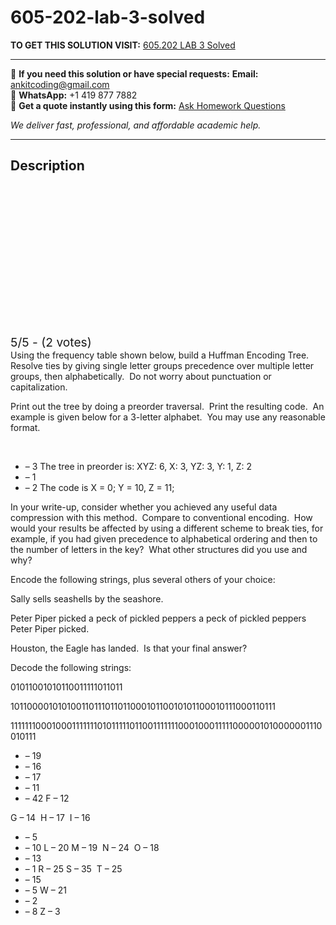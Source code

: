 # 605-202-lab-3-solved
**TO GET THIS SOLUTION VISIT:** [605.202  LAB 3 Solved](https://www.ankitcodinghub.com/product/605-202-data-structures-lab-3-solved-2/)


---

📩 **If you need this solution or have special requests:** **Email:** ankitcoding@gmail.com  
📱 **WhatsApp:** +1 419 877 7882  
📄 **Get a quote instantly using this form:** [Ask Homework Questions](https://www.ankitcodinghub.com/services/ask-homework-questions/)

*We deliver fast, professional, and affordable academic help.*

---

<h2>Description</h2>



<div class="kk-star-ratings kksr-auto kksr-align-center kksr-valign-top" data-payload="{&quot;align&quot;:&quot;center&quot;,&quot;id&quot;:&quot;126511&quot;,&quot;slug&quot;:&quot;default&quot;,&quot;valign&quot;:&quot;top&quot;,&quot;ignore&quot;:&quot;&quot;,&quot;reference&quot;:&quot;auto&quot;,&quot;class&quot;:&quot;&quot;,&quot;count&quot;:&quot;2&quot;,&quot;legendonly&quot;:&quot;&quot;,&quot;readonly&quot;:&quot;&quot;,&quot;score&quot;:&quot;5&quot;,&quot;starsonly&quot;:&quot;&quot;,&quot;best&quot;:&quot;5&quot;,&quot;gap&quot;:&quot;4&quot;,&quot;greet&quot;:&quot;Rate this product&quot;,&quot;legend&quot;:&quot;5\/5 - (2 votes)&quot;,&quot;size&quot;:&quot;24&quot;,&quot;title&quot;:&quot;605.202 &nbsp;LAB 3  Solved&quot;,&quot;width&quot;:&quot;138&quot;,&quot;_legend&quot;:&quot;{score}\/{best} - ({count} {votes})&quot;,&quot;font_factor&quot;:&quot;1.25&quot;}">

<div class="kksr-stars">

<div class="kksr-stars-inactive">
            <div class="kksr-star" data-star="1" style="padding-right: 4px">


<div class="kksr-icon" style="width: 24px; height: 24px;"></div>
        </div>
            <div class="kksr-star" data-star="2" style="padding-right: 4px">


<div class="kksr-icon" style="width: 24px; height: 24px;"></div>
        </div>
            <div class="kksr-star" data-star="3" style="padding-right: 4px">


<div class="kksr-icon" style="width: 24px; height: 24px;"></div>
        </div>
            <div class="kksr-star" data-star="4" style="padding-right: 4px">


<div class="kksr-icon" style="width: 24px; height: 24px;"></div>
        </div>
            <div class="kksr-star" data-star="5" style="padding-right: 4px">


<div class="kksr-icon" style="width: 24px; height: 24px;"></div>
        </div>
    </div>

<div class="kksr-stars-active" style="width: 138px;">
            <div class="kksr-star" style="padding-right: 4px">


<div class="kksr-icon" style="width: 24px; height: 24px;"></div>
        </div>
            <div class="kksr-star" style="padding-right: 4px">


<div class="kksr-icon" style="width: 24px; height: 24px;"></div>
        </div>
            <div class="kksr-star" style="padding-right: 4px">


<div class="kksr-icon" style="width: 24px; height: 24px;"></div>
        </div>
            <div class="kksr-star" style="padding-right: 4px">


<div class="kksr-icon" style="width: 24px; height: 24px;"></div>
        </div>
            <div class="kksr-star" style="padding-right: 4px">


<div class="kksr-icon" style="width: 24px; height: 24px;"></div>
        </div>
    </div>
</div>


<div class="kksr-legend" style="font-size: 19.2px;">
            5/5 - (2 votes)    </div>
    </div>
Using the frequency table shown below, build a Huffman Encoding Tree.&nbsp; Resolve ties by giving single letter groups precedence over multiple letter groups, then alphabetically.&nbsp; Do not worry about punctuation or capitalization.

Print out the tree by doing a preorder traversal.&nbsp; Print the resulting code.&nbsp; An example is given below for a 3-letter alphabet.&nbsp; You may use any reasonable format.

&nbsp;

<ul>
<li>– 3 The tree in preorder is: XYZ: 6, X: 3, YZ: 3, Y: 1, Z: 2</li>
<li>– 1</li>
<li>– 2 The code is X = 0; Y = 10, Z = 11;</li>
</ul>
In your write-up, consider whether you achieved any useful data compression with this method.&nbsp; Compare to conventional encoding.&nbsp; How would your results be affected by using a different scheme to break ties, for example, if you had given precedence to alphabetical ordering and then to the number of letters in the key?&nbsp; What other structures did you use and why?

Encode the following strings, plus several others of your choice:

Sally sells seashells by the seashore.

Peter Piper picked a peck of pickled peppers a peck of pickled peppers Peter Piper picked.

Houston, the Eagle has landed.&nbsp; Is that your final answer?

Decode the following strings:

01011001010110011111011011

10110000101010011011101101100010110010101100010111000110111

11111110001000111111101011111011001111111000100011111000001010000001110 010111

<ul>
<li>– 19</li>
<li>– 16</li>
<li>– 17</li>
<li>– 11</li>
<li>– 42 F – 12</li>
</ul>
G – 14&nbsp; H – 17&nbsp; I – 16

<ul>
<li>– 5</li>
<li>– 10 L – 20 M – 19&nbsp; N – 24&nbsp; O – 18</li>
<li>– 13</li>
<li>– 1 R – 25 S – 35&nbsp; T – 25</li>
<li>– 15</li>
<li>– 5 W – 21</li>
<li>– 2</li>
<li>– 8 Z – 3</li>
</ul>
&nbsp;
